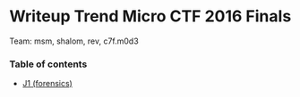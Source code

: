 # Writeup Trend Micro CTF 2016 Finals

Team: msm, shalom, rev, c7f.m0d3

### Table of contents

* [J1 (forensics)](j1)

